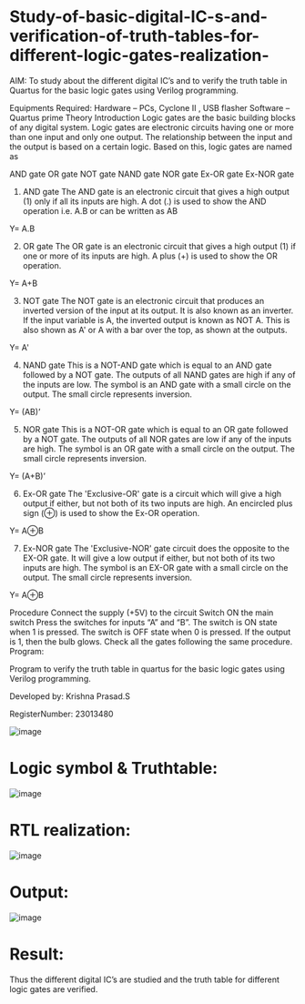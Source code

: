 # Study-of-basic-digital-IC-s-and-verification-of-truth-tables-for-different-logic-gates-realization-
 AIM:
To study about the different digital IC’s and to verify the truth table in Quartus for the basic logic gates using Verilog programming.

Equipments Required:
Hardware – PCs, Cyclone II , USB flasher
Software – Quartus prime
Theory
Introduction
Logic gates are the basic building blocks of any digital system. Logic gates are electronic circuits having one or more than one input and only one output. The relationship between the input and the output is based on a certain logic. Based on this, logic gates are named as

AND gate
OR gate
NOT gate
NAND gate
NOR gate
Ex-OR gate
Ex-NOR gate
1) AND gate
The AND gate is an electronic circuit that gives a high output (1) only if all its inputs are high. A dot (.) is used to show the AND operation i.e. A.B or can be written as AB

Y= A.B

2) OR gate
The OR gate is an electronic circuit that gives a high output (1) if one or more of its inputs are high. A plus (+) is used to show the OR operation.

Y= A+B

3) NOT gate
The NOT gate is an electronic circuit that produces an inverted version of the input at its output. It is also known as an inverter. If the input variable is A, the inverted output is known as NOT A. This is also shown as A' or A with a bar over the top, as shown at the outputs.

Y= A'

4) NAND gate
This is a NOT-AND gate which is equal to an AND gate followed by a NOT gate. The outputs of all NAND gates are high if any of the inputs are low. The symbol is an AND gate with a small circle on the output. The small circle represents inversion.

Y= (AB)’

5) NOR gate
This is a NOT-OR gate which is equal to an OR gate followed by a NOT gate. The outputs of all NOR gates are low if any of the inputs are high. The symbol is an OR gate with a small circle on the output. The small circle represents inversion.

Y= (A+B)’

6) Ex-OR gate
The 'Exclusive-OR' gate is a circuit which will give a high output if either, but not both of its two inputs are high. An encircled plus sign (⊕) is used to show the Ex-OR operation.

Y= A⊕B

7) Ex-NOR gate
The 'Exclusive-NOR' gate circuit does the opposite to the EX-OR gate. It will give a low output if either, but not both of its two inputs are high. The symbol is an EX-OR gate with a small circle on the output. The small circle represents inversion.

Y= A⊕B

Procedure
Connect the supply (+5V) to the circuit
Switch ON the main switch
Press the switches for inputs “A” and “B”. The switch is ON state when 1 is pressed. The switch is OFF state when 0 is pressed.
If the output is 1, then the bulb glows.
Check all the gates following the same procedure.
Program:

Program to verify the truth table in quartus for the basic logic gates using Verilog programming.

Developed by: Krishna Prasad.S

RegisterNumber: 23013480 

![image](https://github.com/KrishnaPrasad148/Study-of-basic-digital-IC-s-and-verification-of-truth-tables-for-different-logic-gates-realization-/assets/147332763/59105ea0-f8f9-4bbe-a6ef-3498d0528f13)

# Logic symbol & Truthtable:
![image](https://github.com/KrishnaPrasad148/Study-of-basic-digital-IC-s-and-verification-of-truth-tables-for-different-logic-gates-realization-/assets/147332763/75cc4978-3c64-4ea0-999c-d2312be882c6)

# RTL realization:
![image](https://github.com/KrishnaPrasad148/Study-of-basic-digital-IC-s-and-verification-of-truth-tables-for-different-logic-gates-realization-/assets/147332763/3d574534-099b-4887-ae08-0c17a9043539)

# Output:
![image](https://github.com/KrishnaPrasad148/Study-of-basic-digital-IC-s-and-verification-of-truth-tables-for-different-logic-gates-realization-/assets/147332763/3f61172d-9d63-456c-9d93-9160970ee82a)


# Result:
Thus the different digital IC’s are studied and the truth table for different logic gates are verified.
